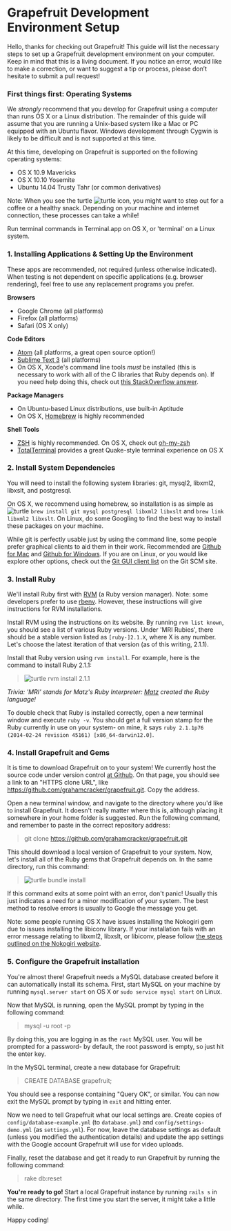 # Grapefruit Development Environment Setup

Hello, thanks for checking out Grapefruit! This guide will list the necessary steps to set up a Grapefruit development environment on your computer. Keep in mind that this is a living document. If you notice an error, would like to make a correction, or want to suggest a tip or process, please don’t hesitate to submit a pull request!

### First things first: Operating Systems

We *strongly* recommend that you develop for Grapefruit using a computer than runs OS X or a Linux distribution. The remainder of this guide will assume that you are running a Unix-based system like a Mac or PC equipped with an Ubuntu flavor. Windows development through Cygwin is likely to be difficult and is not supported at this time.

At this time, developing on Grapefruit is supported on the following operating systems:

- OS X 10.9 Mavericks
- OS X 10.10 Yosemite
- Ubuntu 14.04 Trusty Tahr (or common derivatives)

Note: When you see the turtle ![turtle](http://findicons.com/files/icons/1050/pidgin_old_tango_smilies/24/turtle.png) icon, you might want to step out for a coffee or a healthy snack. Depending on your machine and internet connection, these processes can take a while!

Run terminal commands in Terminal.app on OS X, or 'terminal' on a Linux system.

### 1. Installing Applications & Setting Up the Environment

These apps are recommended, not required (unless otherwise indicated). When testing is not dependent on specific applications (e.g. browser rendering), feel free to use any replacement programs you prefer.

**Browsers**
- Google Chrome (all platforms)
- Firefox (all platforms)
- Safari (OS X only)

**Code Editors**
- [Atom](https://atom.io/) (all platforms, a great open source option!)
- [Sublime Text 3](http://www.sublimetext.com/3) (all platforms)
- On OS X, Xcode's command line tools *must* be installed (this is necessary to work with all of the C libraries that Ruby depends on). If you need help doing this, check out [this StackOverflow answer](http://stackoverflow.com/a/9329325).

**Package Managers**
- On Ubuntu-based Linux distributions, use built-in Aptitude
- On OS X, [Homebrew](http://brew.sh/) is highly recommended

**Shell Tools**

- [ZSH](http://www.zsh.org/) is highly recommended. On OS X, check out [oh-my-zsh](https://github.com/robbyrussell/oh-my-zsh)
- [TotalTerminal](http://totalterminal.binaryage.com/) provides a great Quake-style terminal experience on OS X

### 2. Install System Dependencies

You will need to install the following system libraries: git, mysql2, libxml2, libxslt, and postgresql.

On OS X, we recommend using homebrew, so installation is as simple as ![turtle](http://findicons.com/files/icons/1050/pidgin_old_tango_smilies/24/turtle.png) `brew install git mysql postgresql libxml2 libxslt` and `brew link libxml2 libxslt`. On Linux, do some Googling to find the best way to install these packages on your machine.

While git is perfectly usable just by using the command line, some people prefer graphical clients to aid them in their work. Recommended are [Github for Mac](https://mac.github.com/) and [Github for Windows](https://windows.github.com/). If you are on Linux, or you would like explore other options, check out the [Git GUI client list](http://git-scm.com/downloads/guis) on the Git SCM site.

### 3. Install Ruby

We'll install Ruby first with [RVM](http://rvm.io/rvm/install) (a Ruby version manager). Note: some developers prefer to use [rbenv](https://github.com/sstephenson/rbenv). However, these instructions will give instructions for RVM installations.

Install RVM using the instructions on its website. By running `rvm list known`, you should see a list of various Ruby versions. Under 'MRI Rubies', there should be a stable version listed as `[ruby-]2.1.X`, where X is any number. Let's choose the latest iteration of that version (as of this writing, 2.1.1).

Install that Ruby version using `rvm install`. For example, here is the command to install Ruby 2.1.1:

> ![turtle](http://findicons.com/files/icons/1050/pidgin_old_tango_smilies/24/turtle.png) rvm install 2.1.1

*Trivia: 'MRI' stands for Matz's Ruby Interpreter: [Matz](http://en.wikipedia.org/wiki/Yukihiro_Matsumoto) created the Ruby language!*

To double check that Ruby is installed correctly, open a new terminal window and execute `ruby -v`. You should get a full version stamp for the Ruby currently in use on your system- on mine, it says `ruby 2.1.1p76 (2014-02-24 revision 45161) [x86_64-darwin12.0]`.

### 4. Install Grapefruit and Gems

It is time to download Grapefruit on to your system! We currently host the source code under version control [at Github](https://github.com/grahamcracker/grapefruit). On that page, you should see a link to an "HTTPS clone URL", like https://github.com/grahamcracker/grapefruit.git. Copy the address.

Open a new terminal window, and navigate to the directory where you'd like to install Grapefruit. It doesn't really matter where this is, although placing it somewhere in your home folder is suggested. Run the following command, and remember to paste in the correct repository address:

> git clone https://github.com/grahamcracker/grapefruit.git

This should download a local version of Grapefruit to your system. Now, let's install all of the Ruby gems that Grapefruit depends on. In the same directory, run this command:

> ![turtle](http://findicons.com/files/icons/1050/pidgin_old_tango_smilies/24/turtle.png) bundle install

If this command exits at some point with an error, don't panic! Usually this just indicates a need for a minor modification of your system. The best method to resolve errors is usually to Google the message you get.

Note: some people running OS X have issues installing the Nokogiri gem due to issues installing the libiconv library. If your installation fails with an error message relating to libxml2, libxslt, or libiconv, please follow [the steps outlined on the Nokogiri website](http://nokogiri.org/tutorials/installing_nokogiri.html#homebrew_09).

### 5. Configure the Grapefruit installation

You're almost there! Grapefruit needs a MySQL database created before it can automatically install its schema. First, start MySQL on your machine by running `mysql.server start` on OS X or `sudo service mysql start` on Linux.

Now that MySQL is running, open the MySQL prompt by typing in the following command:

> mysql -u root -p

By doing this, you are logging in as the `root` MySQL user. You will be prompted for a password- by default, the root password is empty, so just hit the enter key.

In the MySQL terminal, create a new database for Grapefruit:

> CREATE DATABASE grapefruit;

You should see a response containing "Query OK", or similar. You can now exit the MySQL prompt by typing in `exit` and hitting enter.

Now we need to tell Grapefruit what our local settings are. Create copies of `config/database-example.yml` (to `database.yml`) and `config/settings-demo.yml` (as `settings.yml`). For now, leave the database settings as default (unless you modified the authentication details) and update the app settings with the Google account Grapefruit will use for video uploads.

Finally, reset the database and get it ready to run Grapefruit by running the following command:

> rake db:reset

**You're ready to go!** Start a local Grapefruit instance by running `rails s` in the same directory. The first time you start the server, it might take a little while.

Happy coding!
